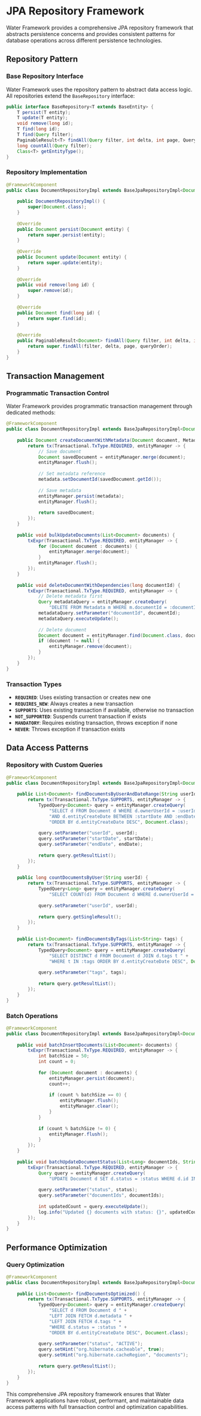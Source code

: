 # JPA Repository Framework

Water Framework provides a comprehensive JPA repository framework that abstracts persistence concerns and provides consistent patterns for database operations across different persistence technologies.

## Repository Pattern

### Base Repository Interface

Water Framework uses the repository pattern to abstract data access logic. All repositories extend the `BaseRepository` interface:

```java
public interface BaseRepository<T extends BaseEntity> {
    T persist(T entity);
    T update(T entity);
    void remove(long id);
    T find(long id);
    T find(Query filter);
    PaginableResult<T> findAll(Query filter, int delta, int page, QueryOrder queryOrder);
    long countAll(Query filter);
    Class<T> getEntityType();
}
```

### Repository Implementation

```java
@FrameworkComponent
public class DocumentRepositoryImpl extends BaseJpaRepositoryImpl<Document> implements DocumentRepository {
    
    public DocumentRepositoryImpl() {
        super(Document.class);
    }
    
    @Override
    public Document persist(Document entity) {
        return super.persist(entity);
    }
    
    @Override
    public Document update(Document entity) {
        return super.update(entity);
    }
    
    @Override
    public void remove(long id) {
        super.remove(id);
    }
    
    @Override
    public Document find(long id) {
        return super.find(id);
    }
    
    @Override
    public PaginableResult<Document> findAll(Query filter, int delta, int page, QueryOrder queryOrder) {
        return super.findAll(filter, delta, page, queryOrder);
    }
}
```

## Transaction Management

### Programmatic Transaction Control

Water Framework provides programmatic transaction management through dedicated methods:

```java
@FrameworkComponent
public class DocumentRepositoryImpl extends BaseJpaRepositoryImpl<Document> implements DocumentRepository {
    
    public Document createDocumentWithMetadata(Document document, Metadata metadata) {
        return tx(Transactional.TxType.REQUIRED, entityManager -> {
            // Save document
            Document savedDocument = entityManager.merge(document);
            entityManager.flush();
            
            // Set metadata reference
            metadata.setDocumentId(savedDocument.getId());
            
            // Save metadata
            entityManager.persist(metadata);
            entityManager.flush();
            
            return savedDocument;
        });
    }
    
    public void bulkUpdateDocuments(List<Document> documents) {
        txExpr(Transactional.TxType.REQUIRED, entityManager -> {
            for (Document document : documents) {
                entityManager.merge(document);
            }
            entityManager.flush();
        });
    }
    
    public void deleteDocumentWithDependencies(long documentId) {
        txExpr(Transactional.TxType.REQUIRED, entityManager -> {
            // Delete metadata first
            Query metadataQuery = entityManager.createQuery(
                "DELETE FROM Metadata m WHERE m.documentId = :documentId");
            metadataQuery.setParameter("documentId", documentId);
            metadataQuery.executeUpdate();
            
            // Delete document
            Document document = entityManager.find(Document.class, documentId);
            if (document != null) {
                entityManager.remove(document);
            }
        });
    }
}
```

### Transaction Types

- **`REQUIRED`**: Uses existing transaction or creates new one
- **`REQUIRES_NEW`**: Always creates a new transaction
- **`SUPPORTS`**: Uses existing transaction if available, otherwise no transaction
- **`NOT_SUPPORTED`**: Suspends current transaction if exists
- **`MANDATORY`**: Requires existing transaction, throws exception if none
- **`NEVER`**: Throws exception if transaction exists

## Data Access Patterns

### Repository with Custom Queries

```java
@FrameworkComponent
public class DocumentRepositoryImpl extends BaseJpaRepositoryImpl<Document> implements DocumentRepository {
    
    public List<Document> findDocumentsByUserAndDateRange(String userId, Date startDate, Date endDate) {
        return tx(Transactional.TxType.SUPPORTS, entityManager -> {
            TypedQuery<Document> query = entityManager.createQuery(
                "SELECT d FROM Document d WHERE d.ownerUserId = :userId " +
                "AND d.entityCreateDate BETWEEN :startDate AND :endDate " +
                "ORDER BY d.entityCreateDate DESC", Document.class);
                
            query.setParameter("userId", userId);
            query.setParameter("startDate", startDate);
            query.setParameter("endDate", endDate);
            
            return query.getResultList();
        });
    }
    
    public long countDocumentsByUser(String userId) {
        return tx(Transactional.TxType.SUPPORTS, entityManager -> {
            TypedQuery<Long> query = entityManager.createQuery(
                "SELECT COUNT(d) FROM Document d WHERE d.ownerUserId = :userId", Long.class);
                
            query.setParameter("userId", userId);
            
            return query.getSingleResult();
        });
    }
    
    public List<Document> findDocumentsByTags(List<String> tags) {
        return tx(Transactional.TxType.SUPPORTS, entityManager -> {
            TypedQuery<Document> query = entityManager.createQuery(
                "SELECT DISTINCT d FROM Document d JOIN d.tags t " +
                "WHERE t IN :tags ORDER BY d.entityCreateDate DESC", Document.class);
                
            query.setParameter("tags", tags);
            
            return query.getResultList();
        });
    }
}
```

### Batch Operations

```java
@FrameworkComponent
public class DocumentRepositoryImpl extends BaseJpaRepositoryImpl<Document> implements DocumentRepository {
    
    public void batchInsertDocuments(List<Document> documents) {
        txExpr(Transactional.TxType.REQUIRED, entityManager -> {
            int batchSize = 50;
            int count = 0;
            
            for (Document document : documents) {
                entityManager.persist(document);
                count++;
                
                if (count % batchSize == 0) {
                    entityManager.flush();
                    entityManager.clear();
                }
            }
            
            if (count % batchSize != 0) {
                entityManager.flush();
            }
        });
    }
    
    public void batchUpdateDocumentStatus(List<Long> documentIds, String status) {
        txExpr(Transactional.TxType.REQUIRED, entityManager -> {
            Query query = entityManager.createQuery(
                "UPDATE Document d SET d.status = :status WHERE d.id IN :documentIds");
                
            query.setParameter("status", status);
            query.setParameter("documentIds", documentIds);
            
            int updatedCount = query.executeUpdate();
            log.info("Updated {} documents with status: {}", updatedCount, status);
        });
    }
}
```

## Performance Optimization

### Query Optimization

```java
@FrameworkComponent
public class DocumentRepositoryImpl extends BaseJpaRepositoryImpl<Document> implements DocumentRepository {
    
    public List<Document> findDocumentsOptimized() {
        return tx(Transactional.TxType.SUPPORTS, entityManager -> {
            TypedQuery<Document> query = entityManager.createQuery(
                "SELECT d FROM Document d " +
                "LEFT JOIN FETCH d.metadata " +
                "LEFT JOIN FETCH d.tags " +
                "WHERE d.status = :status " +
                "ORDER BY d.entityCreateDate DESC", Document.class);
                
            query.setParameter("status", "ACTIVE");
            query.setHint("org.hibernate.cacheable", true);
            query.setHint("org.hibernate.cacheRegion", "documents");
            
            return query.getResultList();
        });
    }
}
```

This comprehensive JPA repository framework ensures that Water Framework applications have robust, performant, and maintainable data access patterns with full transaction control and optimization capabilities. 